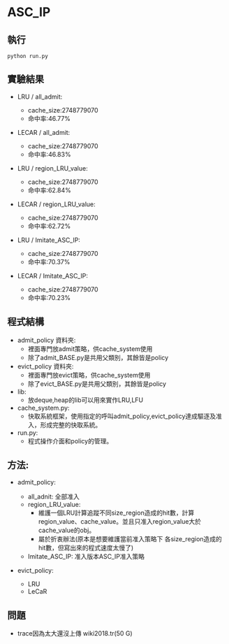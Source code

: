 # ASC_IP
## 執行

  ```
  python run.py
  ```

## 實驗結果
- LRU / all_admit:
  - cache_size:2748779070
  - 命中率:46.77%
  
- LECAR / all_admit:
  - cache_size:2748779070
  - 命中率:46.83%
- LRU / region_LRU_value:
  - cache_size:2748779070
  - 命中率:62.84%
  
- LECAR / region_LRU_value:
  - cache_size:2748779070
  - 命中率:62.72%

- LRU / Imitate_ASC_IP:
  - cache_size:2748779070
  - 命中率:70.37%
  
- LECAR / Imitate_ASC_IP:
  - cache_size:2748779070
  - 命中率:70.23%


## 程式結構
- admit_policy 資料夾:
  - 裡面專門放admit策略，供cache_system使用
  - 除了admit_BASE.py是共用父類別，其餘皆是policy
- evict_policy 資料夾:
  - 裡面專門放evict策略，供cache_system使用
  - 除了evict_BASE.py是共用父類別，其餘皆是policy
- lib:
  - 放deque,heap的lib可以用來實作LRU,LFU
- cache_system.py:
  - 快取系統框架，使用指定的呼叫admit_policy,evict_policy達成驅逐及准入，形成完整的快取系統。
- run.py:
  - 程式操作介面和policy的管理。


## 方法:
- admit_policy:
  - all_adnit: 全部准入
  - region_LRU_value:
    - 維護一個LRU計算追蹤不同size_region造成的hit數，計算region_value、cache_value。並且只准入region_value大於cache_value的obj。
    - 屬於折衷辦法(原本是想要維護當前准入策略下 各size_region造成的hit數，但寫出來的程式速度太慢了)
  - Imitate_ASC_IP: 准入版本ASC_IP准入策略
  
- evict_policy:
  - LRU
  - LeCaR

## 問題
- trace因為太大還沒上傳 wiki2018.tr(50 G)
